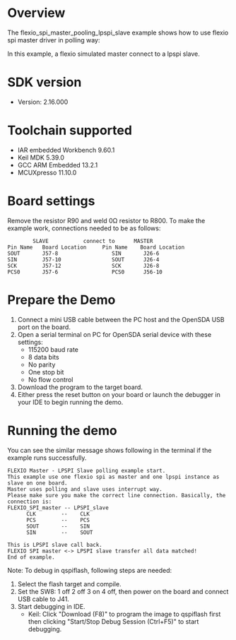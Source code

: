Overview
========
The flexio_spi_master_pooling_lpspi_slave example shows how to use flexio spi master driver in polling way:

In this example, a flexio simulated master connect to a lpspi slave.

SDK version
===========
- Version: 2.16.000

Toolchain supported
===================
- IAR embedded Workbench  9.60.1
- Keil MDK  5.39.0
- GCC ARM Embedded  13.2.1
- MCUXpresso  11.10.0

Board settings
==============
Remove the resistor R90 and weld 0Ω resistor to R800.
To make the example work, connections needed to be as follows:
~~~~~~~~~~~~~~~~~~~~~~~~~~~~~~~~~~~~~~~~~~~~~~~~~~~~~~
        SLAVE           connect to      MASTER
Pin Name   Board Location     Pin Name    Board Location
SOUT       J57-8                 SIN       J26-6
SIN        J57-10                SOUT      J26-4
SCK        J57-12                SCK       J26-8
PCS0       J57-6                 PCS0      J56-10
~~~~~~~~~~~~~~~~~~~~~~~~~~~~~~~~~~~~~~~~~~~~~~~~~~~~~~

Prepare the Demo
================
1. Connect a mini USB cable between the PC host and the OpenSDA USB port on the board.
2. Open a serial terminal on PC for OpenSDA serial device with these settings:
    - 115200 baud rate
    - 8 data bits
    - No parity
    - One stop bit
    - No flow control
3. Download the program to the target board.
4. Either press the reset button on your board or launch the debugger in your IDE to begin running
   the demo.

Running the demo
================
You can see the similar message shows following in the terminal if the example runs successfully.

~~~~~~~~~~~~~~~~~~~~~~~~~~~~
FLEXIO Master - LPSPI Slave polling example start.
This example use one flexio spi as master and one lpspi instance as slave on one board.
Master uses polling and slave uses interrupt way.
Please make sure you make the correct line connection. Basically, the connection is:
FLEXIO_SPI_master -- LPSPI_slave
      CLK        --    CLK
      PCS        --    PCS
      SOUT       --    SIN
      SIN        --    SOUT

This is LPSPI slave call back.
FLEXIO SPI master <-> LPSPI slave transfer all data matched!
End of example.
~~~~~~~~~~~~~~~~~~~~~~~~~~~~

Note:
To debug in qspiflash, following steps are needed:
1. Select the flash target and compile.
2. Set the SW8: 1 off 2 off 3 on 4 off, then power on the board and connect USB cable to J41.
3. Start debugging in IDE.
   - Keil: Click "Download (F8)" to program the image to qspiflash first then clicking "Start/Stop Debug Session (Ctrl+F5)" to start debugging.
